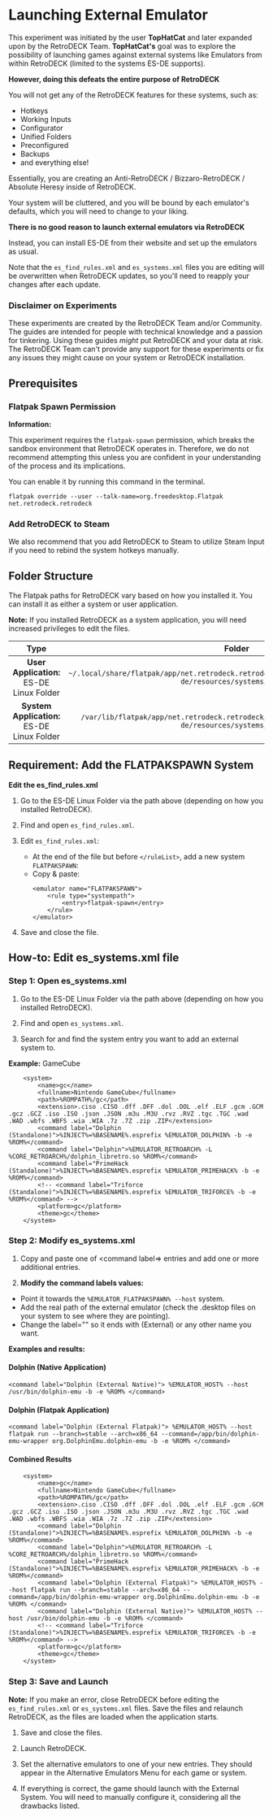 # Launching External Emulator 

This experiment was initiated by the user **TopHatCat** and later expanded upon by the RetroDECK Team. **TopHatCat's** goal was to explore the possibility of launching games against external systems like Emulators from within RetroDECK (limited to the systems ES-DE supports). 

**However, doing this defeats the entire purpose of RetroDECK** 

You will not get any of the RetroDECK features for these systems, such as: 

- Hotkeys
- Working Inputs 
- Configurator
- Unified Folders
- Preconfigured 
- Backups
- and everything else!

Essentially, you are creating an Anti-RetroDECK / Bizzaro-RetroDECK / Absolute Heresy inside of RetroDECK. 

Your system will be cluttered, and you will be bound by each emulator's defaults, which you will need to change to your liking.

**There is no good reason to launch external emulators via RetroDECK**

Instead, you can install ES-DE from their website and set up the emulators as usual. 

Note that the `es_find_rules.xml` and `es_systems.xml` files you are editing will be overwritten when RetroDECK updates, so you'll need to reapply your changes after each update.


### Disclaimer on Experiments 

These experiments are created by the RetroDECK Team and/or Community. The guides are intended for people with technical knowledge and a passion for tinkering. Using these guides *might* put RetroDECK and your data at risk. The RetroDECK Team can't provide any support for these experiments or fix any issues they might cause on your system or RetroDECK installation.


## Prerequisites

### Flatpak Spawn Permission

**Information:**

This experiment requires the `flatpak-spawn` permission, which breaks the sandbox environment that RetroDECK operates in. Therefore, we do not recommend attempting this unless you are confident in your understanding of the process and its implications.

You can enable it by running this command in the terminal.

```
flatpak override --user --talk-name=org.freedesktop.Flatpak net.retrodeck.retrodeck
```

### Add RetroDECK to Steam

We also recommend that you add RetroDECK to Steam to utilize Steam Input if you need to rebind the system hotkeys manually.

## Folder Structure

The Flatpak paths for RetroDECK vary based on how you installed it. You can install it as either a system or user application.

**Note:**  If you installed RetroDECK as a system application, you will need increased privileges to edit the files.


| Type    | Folder                 |          Comment     | 
|  :---:  | :---:                  |             :---:     |
| **User Application:** ES-DE Linux Folder |`~/.local/share/flatpak/app/net.retrodeck.retrodeck/current/active/files/share/es-de/resources/systems/linux/` | `es_find_rules.xml` `es_systems.xml` |  
| **System Application:** ES-DE Linux Folder  |`/var/lib/flatpak/app/net.retrodeck.retrodeck/current/active/files/share/es-de/resources/systems/linux/` | `es_find_rules.xml` `es_systems.xml` |  

## Requirement: Add the FLATPAKSPAWN System

**Edit the es_find_rules.xml**

1. Go to the ES-DE Linux Folder via the path above (depending on how you installed RetroDECK).

2. Find and open `es_find_rules.xml`.

3. Edit `es_find_rules.xml`:
    - At the end of the file but before `</ruleList>`, add a new system `FLATPAKSPAWN`:
    - Copy & paste:
      ```
      <emulator name="FLATPAKSPAWN">
          <rule type="systempath">
              <entry>flatpak-spawn</entry>
          </rule>
      </emulator>
      ```
4. Save and close the file.


## How-to: Edit es_systems.xml file

### Step 1: Open es_systems.xml

1. Go to the ES-DE Linux Folder via the path above (depending on how you installed RetroDECK).

2. Find and open `es_systems.xml`.

3. Search for and find the system entry you want to add an external system to.

**Example:** GameCube

```
    <system>
        <name>gc</name>
        <fullname>Nintendo GameCube</fullname>
        <path>%ROMPATH%/gc</path>
        <extension>.ciso .CISO .dff .DFF .dol .DOL .elf .ELF .gcm .GCM .gcz .GCZ .iso .ISO .json .JSON .m3u .M3U .rvz .RVZ .tgc .TGC .wad .WAD .wbfs .WBFS .wia .WIA .7z .7Z .zip .ZIP</extension>
        <command label="Dolphin (Standalone)">%INJECT%=%BASENAME%.esprefix %EMULATOR_DOLPHIN% -b -e %ROM%</command>
        <command label="Dolphin">%EMULATOR_RETROARCH% -L %CORE_RETROARCH%/dolphin_libretro.so %ROM%</command>
        <command label="PrimeHack (Standalone)">%INJECT%=%BASENAME%.esprefix %EMULATOR_PRIMEHACK% -b -e %ROM%</command>
        <!-- <command label="Triforce (Standalone)">%INJECT%=%BASENAME%.esprefix %EMULATOR_TRIFORCE% -b -e %ROM%</command> -->
        <platform>gc</platform>
        <theme>gc</theme>
    </system>
```

### Step 2: Modify es_systems.xml

1. Copy and paste one of <command label=> entries and add one or more additional entries.

2. **Modify the command labels values:**

- Point it towards the `%EMULATOR_FLATPAKSPAWN% --host` system.
- Add the real path of the external emulator (check the .desktop files on your system to see where they are pointing).
- Change the label="" so it ends with (External) or any other name you want.

**Examples and results:**

#### Dolphin (Native Application)

`<command label="Dolphin (External Native)"> %EMULATOR_HOST% --host /usr/bin/dolphin-emu -b -e %ROM% </command>`

#### Dolphin (Flatpak Application)

`<command label="Dolphin (External Flatpak)"> %EMULATOR_HOST% --host flatpak run --branch=stable --arch=x86_64 --command=/app/bin/dolphin-emu-wrapper org.DolphinEmu.dolphin-emu -b -e %ROM% </command>`

#### Combined Results

```
    <system>
        <name>gc</name>
        <fullname>Nintendo GameCube</fullname>
        <path>%ROMPATH%/gc</path>
        <extension>.ciso .CISO .dff .DFF .dol .DOL .elf .ELF .gcm .GCM .gcz .GCZ .iso .ISO .json .JSON .m3u .M3U .rvz .RVZ .tgc .TGC .wad .WAD .wbfs .WBFS .wia .WIA .7z .7Z .zip .ZIP</extension>
        <command label="Dolphin (Standalone)">%INJECT%=%BASENAME%.esprefix %EMULATOR_DOLPHIN% -b -e %ROM%</command>
        <command label="Dolphin">%EMULATOR_RETROARCH% -L %CORE_RETROARCH%/dolphin_libretro.so %ROM%</command>
        <command label="PrimeHack (Standalone)">%INJECT%=%BASENAME%.esprefix %EMULATOR_PRIMEHACK% -b -e %ROM%</command>
        <command label="Dolphin (External Flatpak)"> %EMULATOR_HOST% --host flatpak run --branch=stable --arch=x86_64 --command=/app/bin/dolphin-emu-wrapper org.DolphinEmu.dolphin-emu -b -e %ROM% </command>
        <command label="Dolphin (External Native)"> %EMULATOR_HOST% --host /usr/bin/dolphin-emu -b -e %ROM% </command>
        <!-- <command label="Triforce (Standalone)">%INJECT%=%BASENAME%.esprefix %EMULATOR_TRIFORCE% -b -e %ROM%</command> -->
        <platform>gc</platform>
        <theme>gc</theme>
    </system>
```

### Step 3: Save and Launch

**Note:** If you make an error, close RetroDECK before editing the `es_find_rules.xml` or `es_systems.xml` files. Save the files and relaunch RetroDECK, as the files are loaded when the application starts.

1. Save and close the files.

2. Launch RetroDECK.

3. Set the alternative emulators to one of your new entries. They should appear in the Alternative Emulators Menu for each game or system.

4. If everything is correct, the game should launch with the External System. You will need to manually configure it, considering all the drawbacks listed.

